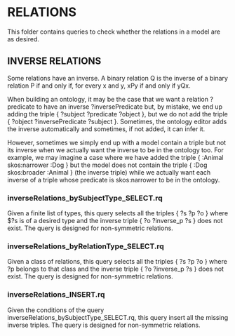 # RELATIONS
This folder contains queries to check whether the relations in a model are as desired.

## INVERSE RELATIONS

Some relations have an inverse. A binary relation Q is the inverse of a binary relation P if and only if, for every x and y, xPy if and only if yQx.

When building an ontology, it may be the case that we want a relation ?predicate to have an inverse ?inversePredicate but, by mistake, we end up adding the triple { ?subject ?predicate ?object }, but we do not add the triple { ?object ?inversePredicate ?subject }. Sometimes, the ontology editor adds the inverse automatically and sometimes, if not added, it can infer it.

However, sometimes we simply end up with a model contain a triple but not its inverse when we actually want the inverse to be in the ontology too. For example, we may imagine a case where we have added the triple { :Animal skos:narrower :Dog } but the model does not contain the triple { :Dog skos:broader :Animal } (the inverse triple) while we actually want each inverse of a triple whose predicate is skos:narrower to be in the ontology.

### inverseRelations_bySubjectType_SELECT.rq
Given a finite list of types, this query selects all the triples { ?s ?p ?o } where $?s is of a desired type and the inverse triple { ?o ?inverse_p ?s } does not exist. The query is designed for non-symmetric relations.

### inverseRelations_byRelationType_SELECT.rq
Given a class of relations, this query selects all the triples { ?s ?p ?o } where ?p belongs to that class and the inverse triple { ?o ?inverse_p ?s } does not exist. The query is designed for non-symmetric relations.

### inverseRelations_INSERT.rq
Given the conditions of the query inverseRelations_bySubjectType_SELECT.rq, this query insert all the missing inverse triples. The query is designed for non-symmetric relations.
